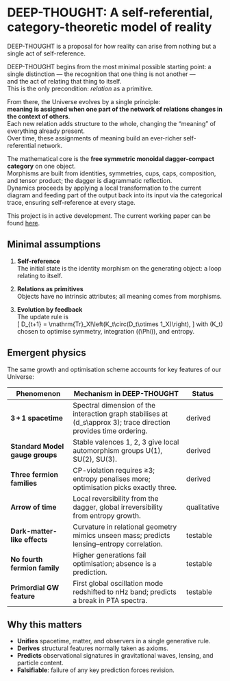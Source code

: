 # DEEP-THOUGHT: A self-referential, category-theoretic model of reality

DEEP-THOUGHT is a proposal for how reality can arise from nothing but a single act of self-reference.

DEEP-THOUGHT begins from the most minimal possible starting point: 
a single distinction — the recognition that one thing is not another —  
and the act of relating that thing to itself.  
This is the only precondition: *relation* as a primitive.

From there, the Universe evolves by a single principle:  
**meaning is assigned when one part of the network of relations changes in the context of others**.  
Each new relation adds structure to the whole, changing the “meaning” of everything already present.  
Over time, these assignments of meaning build an ever-richer self-referential network.

The mathematical core is the **free symmetric monoidal dagger-compact category** on one object.  
Morphisms are built from identities, symmetries, cups, caps, composition, and tensor product; the dagger is diagrammatic reflection.  
Dynamics proceeds by applying a local transformation to the current diagram and feeding part of the output back into its input via the categorical trace, ensuring self-reference at every stage.

This project is in active development. The current working paper can be found [here](https://github.com/muellerberndt/deep-thought/blob/main/paper/DEEP_THOUGHT_v0.1.pdf).

## Minimal assumptions

1. **Self-reference**  
   The initial state is the identity morphism on the generating object: a loop relating to itself.

2. **Relations as primitives**  
   Objects have no intrinsic attributes; all meaning comes from morphisms.

3. **Evolution by feedback**  
   The update rule is  
   \[
   D_{t+1} = \mathrm{Tr}_X\!\left(K_t\circ(D_t\otimes 1_X)\right),
   \]
   with \(K_t\) chosen to optimise symmetry, integration \((\Phi)\), and entropy.

## Emergent physics

The same growth and optimisation scheme accounts for key features of our Universe:

| Phenomenon | Mechanism in DEEP-THOUGHT | Status |
|------------|---------------------------|--------|
| **3 + 1 spacetime** | Spectral dimension of the interaction graph stabilises at \(d_s\approx 3\); trace direction provides time ordering. | derived |
| **Standard Model gauge groups** | Stable valences 1, 2, 3 give local automorphism groups U(1), SU(2), SU(3). | derived |
| **Three fermion families** | CP-violation requires ≥3; entropy penalises more; optimisation picks exactly three. | derived |
| **Arrow of time** | Local reversibility from the dagger, global irreversibility from entropy growth. | qualitative |
| **Dark-matter-like effects** | Curvature in relational geometry mimics unseen mass; predicts lensing–entropy correlation. | testable |
| **No fourth fermion family** | Higher generations fail optimisation; absence is a prediction. | testable |
| **Primordial GW feature** | First global oscillation mode redshifted to nHz band; predicts a break in PTA spectra. | testable |

## Why this matters

- **Unifies** spacetime, matter, and observers in a single generative rule.
- **Derives** structural features normally taken as axioms.
- **Predicts** observational signatures in gravitational waves, lensing, and particle content.
- **Falsifiable**: failure of any key prediction forces revision.
